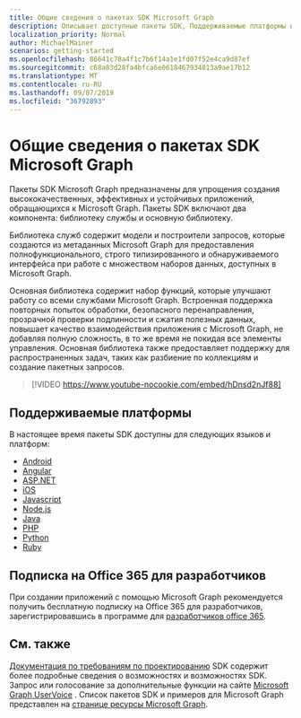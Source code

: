 ```yaml
---
title: Общие сведения о пакетах SDK Microsoft Graph
description: Описывает доступные пакеты SDK, Поддерживаемые платформы и значения, которые они предоставляют разработчикам.
localization_priority: Normal
author: MichaelMainer
scenarios: getting-started
ms.openlocfilehash: 86641c78a4f1c7b6f14a1e1fd07f52e4ca9d87ef
ms.sourcegitcommit: c68a83d28fa4bfca6e0618467934813a9ae17b12
ms.translationtype: MT
ms.contentlocale: ru-RU
ms.lasthandoff: 09/07/2019
ms.locfileid: "36792893"
---
```

# <a name="microsoft-graph-sdks-overview"></a>Общие сведения о пакетах SDK Microsoft Graph

Пакеты SDK Microsoft Graph предназначены для упрощения создания высококачественных, эффективных и устойчивых приложений, обращающихся к Microsoft Graph. Пакеты SDK включают два компонента: библиотеку службы и основную библиотеку.

Библиотека служб содержит модели и построители запросов, которые создаются из метаданных Microsoft Graph для предоставления полнофункционального, строго типизированного и обнаруживаемого интерфейса при работе с множеством наборов данных, доступных в Microsoft Graph.

Основная библиотека содержит набор функций, которые улучшают работу со всеми службами Microsoft Graph. Встроенная поддержка повторных попыток обработки, безопасного перенаправления, прозрачной проверки подлинности и сжатия полезных данных, повышает качество взаимодействия приложения с Microsoft Graph, не добавляя полную сложность, в то же время не покидая все элементы управления. Основная библиотека также предоставляет поддержку для распространенных задач, таких как разбиение по коллекциям и создание пакетных запросов.

> [!VIDEO https://www.youtube-nocookie.com/embed/hDnsd2nJf88]


## <a name="supported-platforms"></a>Поддерживаемые платформы

В настоящее время пакеты SDK доступны для следующих языков и платформ:

- [Android](https://developer.microsoft.com/en-us/graph/get-started/android)
- [Angular](https://developer.microsoft.com/en-us/graph/get-started/angular)
- [ASP.NET](https://developer.microsoft.com/en-us/graph/get-started/asp.net)
- [iOS](https://developer.microsoft.com/en-us/graph/get-started/ios)
- [Javascript](https://developer.microsoft.com/en-us/graph/get-started/javascript)
- [Node.js](https://developer.microsoft.com/en-us/graph/get-started/node.js)
- [Java](https://developer.microsoft.com/en-us/graph/get-started/java)
- [PHP](https://developer.microsoft.com/en-us/graph/get-started/php)
- [Python](https://developer.microsoft.com/en-us/graph/get-started/python)
- [Ruby](https://developer.microsoft.com/en-us/graph/get-started/ruby)

## <a name="office-365-developer-subscription"></a>Подписка на Office 365 для разработчиков

При создании приложений с помощью Microsoft Graph рекомендуется получить бесплатную подписку на Office 365 для разработчиков, зарегистрировавшись в программе для [разработчиков office 365](http://aka.ms/OfficeDevProgram).

## <a name="see-also"></a>См. также

[Документация по требованиям по проектированию](https://github.com/microsoftgraph/msgraph-sdk-design) SDK содержит более подробные сведения о возможностях и возможностях SDK. Запрос или голосование за дополнительные функции на сайте [Microsoft Graph UserVoice](https://microsoftgraph.uservoice.com) . Список пакетов SDK и примеров для Microsoft Graph представлен на [странице ресурсы Microsoft Graph](https://developer.microsoft.com/en-us/graph/gallery/?filterBy=Samples,SDKs).
